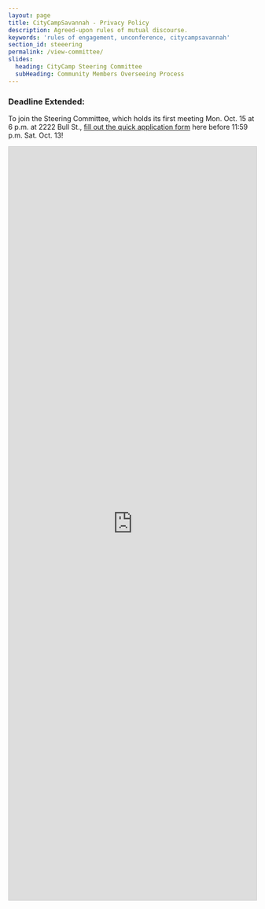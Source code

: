 ```yaml
---
layout: page
title: CityCampSavannah - Privacy Policy
description: Agreed-upon rules of mutual discourse.
keywords: 'rules of engagement, unconference, citycampsavannah'
section_id: steeering
permalink: /view-committee/
slides:
  heading: CityCamp Steering Committee
  subHeading: Community Members Overseeing Process
---
```

<h3>Deadline Extended:</h3>
<p>To join the Steering Committee, which holds its first meeting Mon. Oct. 15 at 6 p.m. at 2222 Bull St., <a href="https://airtable.com/shreulkLhhigSKpWB">fill out the quick application form</a> here before 11:59 p.m. Sat. Oct. 13!</p>
<iframe class="airtable-embed" src="https://airtable.com/embed/shr8rmCvnWvJaUkwl?backgroundColor=green&viewControls=on" frameborder="0" onmousewheel="" width="100%" height="1533" style="background: transparent; border: 1px solid #ccc;"></iframe>